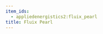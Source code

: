 ```yaml
---
item_ids:
  - appliedenergistics2:fluix_pearl
title: Fluix Pearl
---
```


<RecipeFor id="appliedenergistics2:fluix_pearl" />
